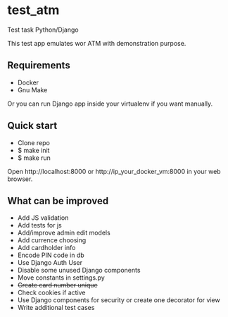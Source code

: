 # test_atm
Test task Python/Django

This test app emulates wor ATM with demonstration purpose. 

## Requirements

- Docker
- Gnu Make

Or you can run Django app inside your virtualenv if you want manually.

## Quick start
- Clone repo
- $ make init
- $ make run

Open http://localhost:8000 or http://ip_your_docker_vm:8000 in your web browser.

## What can be improved
- Add JS validation
- Add tests for js
- Add/improve admin edit models
- Add currence choosing
- Add cardholder info
- Encode PIN code in db
- Use Django Auth User
- Disable some unused Django components
- Move constants in settings.py
- ~~Create card number unique~~
- Check cookies if active
- Use Django components for security or create one decorator for view
- Write additional test cases

